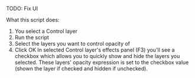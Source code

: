 TODO: Fix UI

What this script does:
1. You select a Control layer
2. Run the script
3. Select the layers you want to control opacity of
4. Click OK
In selected Control layer's effects panel (F3) you'll see a checkbox which allows you to quickly show and hide the layers you selected.
These layers' opacity expression is set to the checkbox value (shown the layer if checked and hidden if unchecked).
